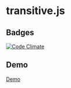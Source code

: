 transitive.js
=============

## Badges

[![Code Climate](https://codeclimate.com/github/conveyal/transitive.js.png)](https://codeclimate.com/github/conveyal/transitive.js)

## Demo

[Demo](http://conveyal.github.io/transitive.js/example/index.html "Demo")
